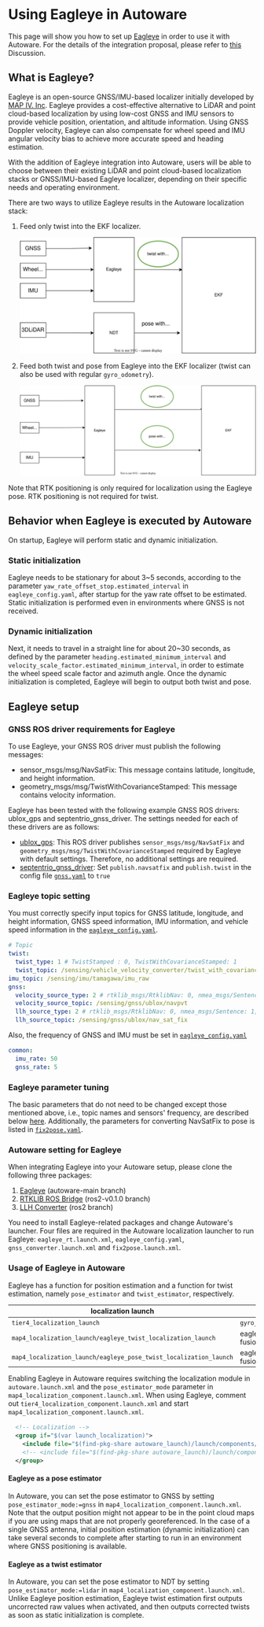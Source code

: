 # Using Eagleye in Autoware

This page will show you how to set up [Eagleye](https://github.com/MapIV/eagleye) in order to use it with Autoware.
For the details of the integration proposal, please refer to [this](https://github.com/orgs/autowarefoundation/discussions/3257) Discussion.

## What is Eagleye?

Eagleye is an open-source GNSS/IMU-based localizer initially developed by [MAP IV. Inc](https://map4.jp/).
Eagleye provides a cost-effective alternative to LiDAR and point cloud-based localization by using low-cost GNSS and IMU sensors to provide vehicle position, orientation, and altitude information.
Using GNSS Doppler velocity, Eagleye can also compensate for wheel speed and IMU angular velocity bias to achieve more accurate speed and heading estimation.

With the addition of Eagleye integration into Autoware, users will be able to choose between their existing LiDAR and point cloud-based localization stacks or GNSS/IMU-based Eagleye localizer, depending on their specific needs and operating environment.

There are two ways to utilize Eagleye results in the Autoware localization stack:

1. Feed only twist into the EKF localizer.

   ![Eagleye twist integration](images/eagleye-integration-guide/eagleye_twist.drawio.svg)

2. Feed both twist and pose from Eagleye into the EKF localizer (twist can also be used with regular `gyro_odometry`).

   ![Eagleye pose twist integration](images/eagleye-integration-guide/eagleye_pose_twist.drawio.svg)

Note that RTK positioning is only required for localization using the Eagleye pose. RTK positioning is not required for twist.

## Behavior when Eagleye is executed by Autoware

On startup, Eagleye will perform static and dynamic initialization.

### Static initialization

Eagleye needs to be stationary for about 3~5 seconds, according to the parameter `yaw_rate_offset_stop.estimated_interval` in `eagleye_config.yaml`, after startup for the yaw rate offset to be estimated.
Static initialization is performed even in environments where GNSS is not received.

### Dynamic initialization

Next, it needs to travel in a straight line for about 20~30 seconds, as defined by the parameter `heading.estimated_minimum_interval` and `velocity_scale_factor.estimated_minimum_interval`, in order to estimate the wheel speed scale factor and azimuth angle. Once the dynamic initialization is completed, Eagleye will begin to output both twist and pose.

## Eagleye setup

### GNSS ROS driver requirements for Eagleye

To use Eagleye, your GNSS ROS driver must publish the following messages:

 - sensor_msgs/msg/NavSatFix: This message contains latitude, longitude, and height information.
 - geometry_msgs/msg/TwistWithCovarianceStamped: This message contains velocity information.

Eagleye has been tested with the following example GNSS ROS drivers: ublox_gps and septentrio_gnss_driver. The settings needed for each of these drivers are as follows:

- [ublox_gps](https://github.com/KumarRobotics/ublox/tree/ros2/ublox_gps): This ROS driver publishes `sensor_msgs/msg/NavSatFix` and `geometry_msgs/msg/TwistWithCovarianceStamped` required by Eagleye with default settings. Therefore, no additional settings are required.
- [septentrio_gnss_driver](https://github.com/septentrio-gnss/septentrio_gnss_driver/tree/ros2): Set `publish.navsatfix` and `publish.twist` in the config file [`gnss.yaml`](https://github.com/septentrio-gnss/septentrio_gnss_driver/blob/ros2/config/gnss.yaml#L90) to `true`

### Eagleye topic setting

You must correctly specify input topics for GNSS latitude, longitude, and height information, GNSS speed information, IMU information, and vehicle speed information in the [`eagleye_config.yaml`](https://github.com/MapIV/autoware_launch/blob/3f04a9dd7bc4a4c49d4ec790e3f6b9958ab822da/autoware_launch/config/localization/eagleye_config.param.yaml#L7-L16).

```yaml
# Topic
twist:
  twist_type: 1 # TwistStamped : 0, TwistWithCovarianceStamped: 1
  twist_topic: /sensing/vehicle_velocity_converter/twist_with_covariance
imu_topic: /sensing/imu/tamagawa/imu_raw
gnss:
  velocity_source_type: 2 # rtklib_msgs/RtklibNav: 0, nmea_msgs/Sentence: 1, ublox_msgs/NavPVT: 2, geometry_msgs/TwistWithCovarianceStamped: 3
  velocity_source_topic: /sensing/gnss/ublox/navpvt
  llh_source_type: 2 # rtklib_msgs/RtklibNav: 0, nmea_msgs/Sentence: 1, sensor_msgs/NavSatFix: 2
  llh_source_topic: /sensing/gnss/ublox/nav_sat_fix
```

Also, the frequency of GNSS and IMU must be set in [`eagleye_config.yaml`](https://github.com/MapIV/autoware_launch/blob/3f04a9dd7bc4a4c49d4ec790e3f6b9958ab822da/autoware_launch/config/localization/eagleye_config.param.yaml#L36)

```yaml
common:
  imu_rate: 50
  gnss_rate: 5
```

### Eagleye parameter tuning

The basic parameters that do not need to be changed except those mentioned above, i.e., topic names and sensors' frequency, are described below [here](https://github.com/MapIV/eagleye/tree/autoware-main/eagleye_rt/config).
Additionally, the parameters for converting NavSatFix to pose is listed in [`fix2pose.yaml`](https://github.com/MapIV/eagleye/blob/autoware-main/eagleye_util/fix2pose/launch/fix2pose.xml).

### Autoware setting for Eagleye

When integrating Eagleye into your Autoware setup, please clone the following three packages:

1. [Eagleye](https://github.com/MapIV/eagleye.git) (autoware-main branch)
2. [RTKLIB ROS Bridge](https://github.com/MapIV/rtklib_ros_bridge.git) (ros2-v0.1.0 branch)
3. [LLH Converter](https://github.com/MapIV/llh_converter.git) (ros2 branch)

You need to install Eagleye-related packages and change Autoware's launcher.
Four files are required in the Autoware localization launcher to run Eagleye: `eagleye_rt.launch.xml`, `eagleye_config.yaml`, `gnss_converter.launch.xml` and `fix2pose.launch.xml`.

### Usage of Eagleye in Autoware

Eagleye has a function for position estimation and a function for twist estimation, namely `pose_estimator` and `twist_estimator`, respectively.

| localization launch                                               | twist estimator                   | pose estimator                    |
| ----------------------------------------------------------------- | --------------------------------- | --------------------------------- |
| `tier4_localization_launch`                                       | `gyro_odometry`                   | NDT                               |
| `map4_localization_launch/eagleye_twist_localization_launch`      | eagleye_rt(gyro/odom/gnss fusion) | NDT                               |
| `map4_localization_launch/eagleye_pose_twist_localization_launch` | eagleye_rt(gyro/odom/gnss fusion) | eagleye_rt(gyro/odom/gnss fusion) |

Enabling Eagleye in Autoware requires switching the localization module in `autoware.launch.xml` and the `pose_estimator_mode` parameter in `map4_localization_component.launch.xml`.
When using Eagleye, comment out `tier4_localization_component.launch.xml` and start `map4_localization_component.launch.xml`.

```xml
  <!-- Localization -->
  <group if="$(var launch_localization)">
    <include file="$(find-pkg-share autoware_launch)/launch/components/map4_localization_component.launch.xml"/>
    <!-- <include file="$(find-pkg-share autoware_launch)/launch/components/tier4_localization_component.launch.xml"/> -->
  </group>
```

#### Eagleye as a pose estimator

In Autoware, you can set the pose estimator to GNSS by setting `pose_estimator_mode:=gnss` in `map4_localization_component.launch.xml`.
Note that the output position might not appear to be in the point cloud maps if you are using maps that are not properly georeferenced.
In the case of a single GNSS antenna, initial position estimation (dynamic initialization) can take several seconds to complete after starting to run in an environment where GNSS positioning is available.

#### Eagleye as a twist estimator

In Autoware, you can set the pose estimator to NDT by setting `pose_estimator_mode:=lidar` in `map4_localization_component.launch.xml`.
Unlike Eagleye position estimation, Eagleye twist estimation first outputs uncorrected raw values when activated, and then outputs corrected twists as soon as static initialization is complete.
